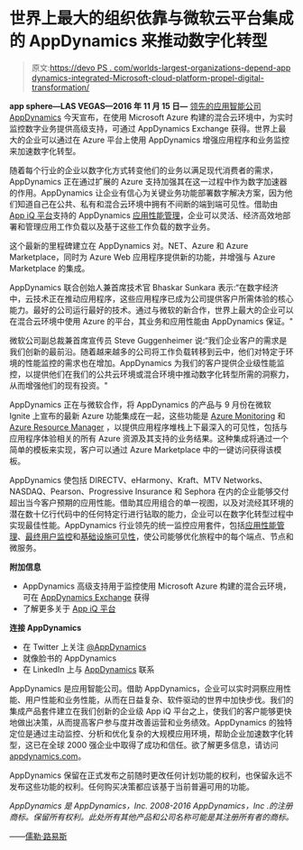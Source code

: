 # 世界上最大的组织依靠与微软云平台集成的 AppDynamics 来推动数字化转型

> 原文:[https://devo PS . com/worlds-largest-organizations-depend-app dynamics-integrated-Microsoft-cloud-platform-propel-digital-transformation/](https://devops.com/worlds-largest-organizations-depend-appdynamics-integrated-microsofts-cloud-platform-propel-digital-transformation/)

**app sphere—LAS VEGAS—2016 年 11 月 15 日—** [领先的应用智能公司 AppDynamics](https://www.appdynamics.com/) 今天宣布，在使用 Microsoft Azure 构建的混合云环境中，为实时监控数字业务提供高级支持，可通过 AppDynamics Exchange 获得。世界上最大的企业可以通过在 Azure 平台上使用 AppDynamics 增强应用程序和业务监控来加速数字化转型。

随着每个行业的企业以数字化方式转变他们的业务以满足现代消费者的需求，AppDynamics 正在通过扩展的 Azure 支持加强其在这一过程中作为数字加速器的作用。AppDynamics 让企业有信心为关键业务功能部署数字解决方案，因为他们知道自己在公共、私有和混合云环境中拥有不间断的端到端可见性。借助由 [App iQ 平台](https://www.appdynamics.com/app-iq-platform/)支持的 AppDynamics [应用性能管理](https://www.appdynamics.com/product/)，企业可以灵活、经济高效地部署和管理应用工作负载以及基于这些工作负载的数字业务。

这个最新的里程碑建立在 AppDynamics 对。NET、Azure 和 Azure Marketplace，同时为 Azure Web 应用程序提供新的功能，并增强与 Azure Marketplace 的集成。

AppDynamics 联合创始人兼首席技术官 Bhaskar Sunkara 表示:“在数字经济中，云技术正在推动应用程序，这些应用程序已成为公司提供客户所需体验的核心能力。最好的公司运行最好的技术。通过与微软的新合作，世界上最大的企业可以在混合云环境中使用 Azure 的平台，其业务和应用性能由 AppDynamics 保证。"

微软公司副总裁兼首席宣传员 Steve Guggenheimer 说:“我们企业客户的需求是我们创新的最前沿。随着越来越多的公司将工作负载转移到云中，他们对特定于环境的性能监控的需求也在增加。AppDynamics 为我们的客户提供企业级性能监控，以提供他们在我们的公共云环境或混合环境中推动数字化转型所需的洞察力，从而增强他们的现有投资。"

AppDynamics 正在与微软合作，将 AppDynamics 的产品与 9 月份在微软 Ignite 上宣布的最新 Azure 功能集成在一起，这些功能是 [Azure Monitoring](https://azure.microsoft.com/en-us/blog/announcing-the-public-preview-of-azure-monitor/) 和 [Azure Resource Manager](https://azure.microsoft.com/en-us/blog/tag/azure-resource-manager/) ，以提供应用程序堆栈上下最深入的可见性，包括与应用程序体验相关的所有 Azure 资源及其支持的业务结果。这种集成将通过一个简单的模板来实现，客户可以通过 Azure Marketplace 中的一键访问获得该模板。

AppDynamics 使包括 DIRECTV、eHarmony、Kraft、MTV Networks、NASDAQ、Pearson、Progressive Insurance 和 Sephora 在内的企业能够交付超出当今客户预期的应用性能。借助其应用组合的单一视图，以及对流经其环境的潜在数十亿行代码中的任何特定行进行钻取的能力，企业可以在数字化转型过程中实现最佳性能。AppDynamics 行业领先的统一监控应用套件，包括[应用性能管理](https://www.appdynamics.com/product/application-performance-management/)、[最终用户监控](https://www.appdynamics.com/product/end-user-monitoring/)和[基础设施可见性](https://www.appdynamics.com/product/infrastructure-visibility/)，使公司能够优化旅程中的每个端点、节点和微服务。

**附加信息**

*   AppDynamics 高级支持用于监控使用 Microsoft Azure 构建的混合云环境，可在 [AppDynamics Exchange](https://www.appdynamics.com/community/exchange/extension/azure-monitor-net-extension/) 获得
*   了解更多关于 [App iQ 平台](https://www.appdynamics.com/app-iq-platform/)

**连接 AppDynamics**

*   在 Twitter 上关注 [@AppDynamics](https://twitter.com/AppDynamics)
*   就像脸书的 AppDynamics
*   在 LinkedIn 上与 [AppDynamics](https://www.linkedin.com/company/appdynamics) 联系

AppDynamics 是应用智能公司。借助 AppDynamics，企业可以实时洞察应用性能、用户性能和业务性能，从而在日益复杂、软件驱动的世界中加快步伐。我们的集成产品套件建立在我们创新的企业级 App iQ 平台之上，使我们的客户能够更快地做出决策，从而提高客户参与度并改善运营和业务绩效。AppDynamics 的独特定位是通过主动监控、分析和优化复杂的大规模应用环境，帮助企业加速数字化转型，这已在全球 2000 强企业中取得了成功和信任。欲了解更多信息，请访问[appdynamics.com](https://appdynamics.com/)。

AppDynamics 保留在正式发布之前随时更改任何计划功能的权利，也保留永远不发布这些功能的权利。任何购买决策都应该基于当前普遍可用的功能。

*AppDynamics 是 AppDynamics，Inc. 2008-2016 AppDynamics，Inc .的注册商标。保留所有权利。此处所有其他产品和公司名称可能是其注册所有者的商标。*

——[儒勒·路易斯](https://devops.com/author/jules/)